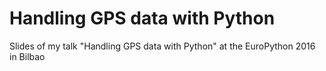 # Handling GPS data with Python

Slides of my talk "Handling GPS data with Python" at the EuroPython 2016 in Bilbao
